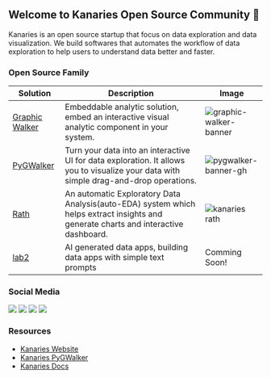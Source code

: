 ## Welcome to Kanaries Open Source Community 👋

<!--

**Here are some ideas to get you started:**

🙋‍♀️ A short introduction - what is your organization all about?
🌈 Contribution guidelines - how can the community get involved?
👩‍💻 Useful resources - where can the community find your docs? Is there anything else the community should know?
🍿 Fun facts - what does your team eat for breakfast?
🧙 Remember, you can do mighty things with the power of [Markdown](https://docs.github.com/github/writing-on-github/getting-started-with-writing-and-formatting-on-github/basic-writing-and-formatting-syntax)
-->


Kanaries is an open source startup that focus on data exploration and data visualization. We build softwares that automates the workflow of data exploration to help users to understand data better and faster.

### Open Source Family

| Solution | Description | Image |
| - | - | - |
| [Graphic Walker](https://kanaries.net/graphic-walker) | Embeddable analytic solution, embed an interactive visual analytic component in your system. | ![graphic-walker-banner](https://pub-8e7aa5bf51e049199c78b4bc744533f8.r2.dev/graphic-walker-banner202402.png) |
| [PyGWalker](https://kanaries.net/pygwalker) | Turn your data into an interactive UI for data exploration. It allows you to visualize your data with simple drag-and-drop operations. | ![pygwalker-banner-gh](https://github.com/Kanaries/.github/assets/22167673/427e5ded-f6a7-407e-9312-d439319c6fb0) |
| [Rath](https://kanaries.net/rath) | An automatic Exploratory Data Analysis(auto-EDA) system which helps extract insights and generate charts and interactive dashboard. | ![kanaries rath](https://docs-us.oss-us-west-1.aliyuncs.com/images/readme/rath-main-banner2.png)|
| [lab2](https://lab2.dev) | AI generated data apps, building data apps with simple text prompts | Comming Soon! |


### Social Media
[![](https://img.shields.io/badge/twitter-kanaries_data-03A9F4?style=flat-square&logo=twitter)](https://twitter.com/kanaries_data)
[![](https://img.shields.io/discord/987366424634884096?color=%237289da&label=Discord&logo=discord&logoColor=white&style=flat-square)](https://discord.gg/WWHraZ8SeV)
[![](https://img.shields.io/badge/YouTube-red?style=flat-square&logo=youtube&logoColor=white)](https://www.youtube.com/@kanaries_data)
[![](https://img.shields.io/badge/LinkedIn-blue?style=flat-square&logo=linkedin&logoColor=white)](https://www.linkedin.com/company/kanaries-data/)

### Resources

+ [Kanaries Website](https://kanaries.net)
+ [Kanaries PyGWalker](https://kanaries.net/pygwalker)
+ [Kanaries Docs](https://docs.kanaries.net)


